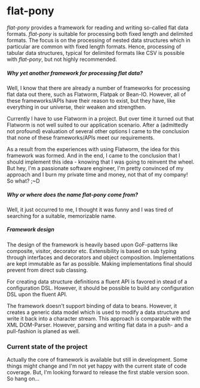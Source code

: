 # flat-pony
_flat-pony_ provides a framework for reading and writing so-called flat data formats. _flat-pony_ is suitable for
processing both fixed length and delimited formats. The focus is on the processing of nested data structures which in
particular are common with fixed length formats. Hence, processing of tabular data structures, typical for delimited
formats like CSV is possible with _flat-pony_, but not highly recommended.

##### Why yet another framework for processing flat data?
Well, I know that there are already a number of frameworks for processing flat data out there, such as Flatworm, Flatpak
or Bean-IO. However, all of these frameworks/APIs have their reason to exist, but they have, like everything in our
universe, their weaken and strengthen.

Currently I have to use Flatworm in a project. But over time it turned out that Flatworm is not well suited to our
application scenario. After a (admittedly not profound) evaluation of several other options I came to the conclusion
that none of these frameworks/APIs meet our requirements.

As a result from the experiences with using Flatworm, the idea for this framework was formed. And in the end, I came
to the conclusion that I should implement this idea - knowing that I was going to reinvent the wheel. But hey, I'm a
passionate software engineer, I'm pretty convinced of my approach and I burn my private time and money, not that of my
company! So what? ;~D

##### Why or where does the name flat-pony come from?
Well, it just occurred to me, I thought it was funny and I was tired of searching for a suitable, memorizable name.

##### Framework design
The design of the framework is heavily based upon GoF-patterns like composite, visitor, decorator etc. Extensibility
is based on sub typing through interfaces and decorators and object composition. Implementations are kept immutable as
far as possible. Making implementations final should prevent from direct sub classing.

For creating data structure definitions a fluent API is favored in stead of a configuration DSL. However, it should be
possible to build any configuration DSL upon the fluent API. 

The framework doesn't support binding of data to beans. However, it creates a generic data model which is used to modify
a data structure and write it back into a character stream. This approach is comparable with the XML DOM-Parser.
However, parsing and writing flat data in a push- and a pull-fashion is planed as well.    

### Current state of the project
Actually the core of framework is available but still in development. Some things might change and I'm not yet happy
with the current state of code coverage. But, I'm looking forward to release the first stable version soon.
So hang on... 
